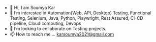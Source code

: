 - 👋 Hi, I am Soumya Kar
- 👀 I’m interested in Automation(Web, API, Desktop) Testing, Functional Testing, Selenium, Java, Python, Playwright, Rest Assured, CI-CD pipeline, Cloud computing, Devops
- 💞️ I’m looking to collaborate on Testing projects.
- 📫 How to reach me ... karsoumya2021@gmail.com

<!---
soumya-kar/soumya-kar is a ✨ special ✨ repository because its `README.md` (this file) appears on your GitHub profile.
You can click the Preview link to take a look at your changes.
--->
